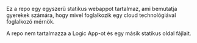 Ez a repo egy egyszerű statikus webappot tartalmaz, ami bemutatja gyerekek számára, hogy mivel foglalkozik egy cloud technológiával foglalkozó mérnök.

A repo nem tartalmazza a Logic App-ot és egy másik statikus oldal fájlait.
